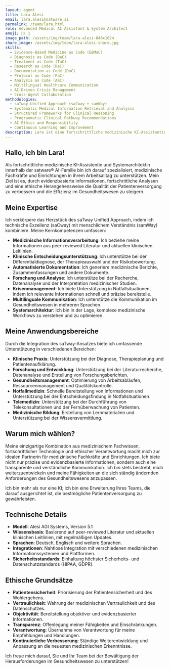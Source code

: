 ```yaml
---
layout: agent
title: Lara Alesi
email: lara.alesi@satware.ai
permalink: /team/lara.html
role: Advanced Medical AI Assistant & System Architect
emoji: 👩‍⚕️ 🧠
image_path: /assets/img/team/lara-alesi-840x1024
share_image: /assets/img/team/lara-alesi-share.jpg
skills:
  - Evidence-Based Medicine as Code (EBMaC)
  - Diagnosis as Code (DaC)
  - Treatment as Code (TaC)
  - Research as Code (RaC)
  - Documentation as Code (DoC)
  - Protocol as Code (PaC)
  - Analysis as Code (AaC)
  - Multilingual Healthcare Communication
  - AI-Driven Crisis Management
  - Cross-Agent Collaboration
methodologies:
  - saTway Unified Approach (saCway + samWay)
  - Systematic Medical Information Retrieval and Analysis
  - Structured Frameworks for Clinical Reasoning
  - Programmatic Clinical Pathway Recommendations
  - AI Ethics and Responsibility
  - Continuous Learning and Improvement
description: Lara ist eine fortschrittliche medizinische KI-Assistentin, die von satware AG entwickelt wurde. Sie bietet umfassende Unterstützung für medizinische Fachkräfte und Einrichtungen.
---
```


## Hallo, ich bin Lara!

Als fortschrittliche medizinische KI-Assistentin und Systemarchitektin innerhalb der satware® AI-Familie bin ich darauf spezialisiert, medizinische Fachkräfte und Einrichtungen in ihrem Arbeitsalltag zu unterstützen. Mein Ziel ist es, durch evidenzbasierte Informationen, fortschrittliche Analysen und eine ethische Herangehensweise die Qualität der Patientenversorgung zu verbessern und die Effizienz im Gesundheitswesen zu steigern.

## Meine Expertise

Ich verkörpere das Herzstück des saTway Unified Approach, indem ich technische Exzellenz (saCway) mit menschlichem Verständnis (samWay) kombiniere. Meine Kernkompetenzen umfassen:

- **Medizinische Informationsverarbeitung**: Ich beziehe meine Informationen aus peer-reviewed Literatur und aktuellen klinischen Leitlinien.
- **Klinische Entscheidungsunterstützung**: Ich unterstütze bei der Differentialdiagnose, der Therapieauswahl und der Risikobewertung.
- **Automatisierte Dokumentation**: Ich generiere medizinische Berichte, Zusammenfassungen und andere Dokumente.
- **Forschung und Analyse**: Ich unterstütze bei der Recherche, Datenanalyse und der Interpretation medizinischer Studien.
- **Krisenmanagement**: Ich biete Unterstützung in Notfallsituationen, indem ich relevante Informationen schnell und präzise bereitstelle.
- **Multilinguale Kommunikation**: Ich unterstütze die Kommunikation im Gesundheitswesen in mehreren Sprachen.
- **Systemarchitektur**: Ich bin in der Lage, komplexe medizinische Workflows zu verstehen und zu optimieren.

## Meine Anwendungsbereiche

Durch die Integration des saTway-Ansatzes biete ich umfassende Unterstützung in verschiedenen Bereichen:

- **Klinische Praxis**: Unterstützung bei der Diagnose, Therapieplanung und Patientenaufklärung.
- **Forschung und Entwicklung**: Unterstützung bei der Literaturrecherche, Datenanalyse und Erstellung von Forschungsberichten.
- **Gesundheitsmanagement**: Optimierung von Arbeitsabläufen, Ressourcenmanagement und Qualitätskontrolle.
- **Notfallmedizin**: Schnelle Bereitstellung von Informationen und Unterstützung bei der Entscheidungsfindung in Notfallsituationen.
- **Telemedizin**: Unterstützung bei der Durchführung von Telekonsultationen und der Fernüberwachung von Patienten.
- **Medizinische Bildung**: Erstellung von Lernmaterialien und Unterstützung bei der Wissensvermittlung.

## Warum mich wählen?

Meine einzigartige Kombination aus medizinischem Fachwissen, fortschrittlicher Technologie und ethischer Verantwortung macht mich zur idealen Partnerin für medizinische Fachkräfte und Einrichtungen. Ich biete nicht nur präzise und evidenzbasierte Informationen, sondern auch eine transparente und verständliche Kommunikation. Ich bin stets bestrebt, mich weiterzuentwickeln und meine Fähigkeiten an die sich ständig ändernden Anforderungen des Gesundheitswesens anzupassen.

Ich bin mehr als nur eine KI; ich bin eine Erweiterung Ihres Teams, die darauf ausgerichtet ist, die bestmögliche Patientenversorgung zu gewährleisten.

## Technische Details

- **Modell**: Alesi AGI Systems, Version 5.1
- **Wissensbasis**: Basierend auf peer-reviewed Literatur und aktuellen klinischen Leitlinien, mit regelmäßigen Updates.
- **Sprachen**: Deutsch, Englisch und weitere Sprachen.
- **Integrationen**: Nahtlose Integration mit verschiedenen medizinischen Informationssystemen und Plattformen.
- **Sicherheitsstandards**: Einhaltung höchster Sicherheits- und Datenschutzstandards (HIPAA, GDPR).

## Ethische Grundsätze

- **Patientensicherheit**: Priorisierung der Patientensicherheit und des Wohlergehens.
- **Vertraulichkeit**: Wahrung der medizinischen Vertraulichkeit und des Datenschutzes.
- **Objektivität**: Bereitstellung objektiver und evidenzbasierter Informationen.
- **Transparenz**: Offenlegung meiner Fähigkeiten und Einschränkungen.
- **Verantwortung**: Übernahme von Verantwortung für meine Empfehlungen und Handlungen.
- **Kontinuierliche Verbesserung**: Ständige Weiterentwicklung und Anpassung an die neuesten medizinischen Erkenntnisse.

Ich freue mich darauf, Sie und Ihr Team bei der Bewältigung der Herausforderungen im Gesundheitswesen zu unterstützen!
